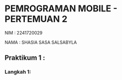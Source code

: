# PEMROGRAMAN MOBILE - PERTEMUAN 2

NIM : 2241720029

NAMA : SHASIA SASA SALSABYLA

## Praktikum 1 :

### Langkah 1: